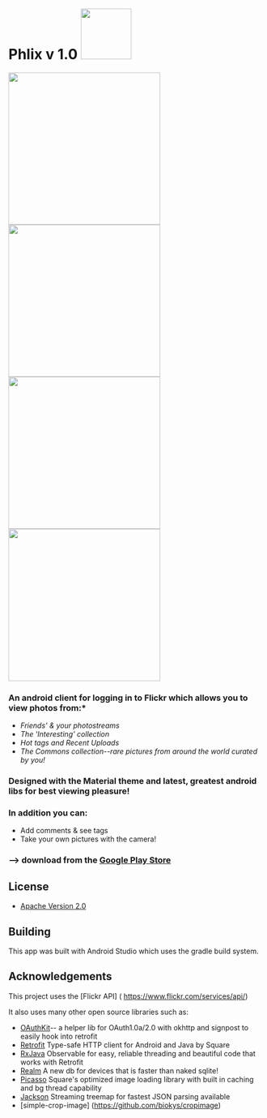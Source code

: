 # Phlix v 1.0   <img src="http://i.imgur.com/PG50tzr.jpg" height="100"/> 


<img src="http://i.imgur.com/iePBsAf.png" height="300"/>
<img src="http://i.imgur.com/nguN38p.png" height="300" />
<img src="http://i.imgur.com/ObJP1fz.png" height="300" />
<img src="http://i.imgur.com/VAxLK7w.png" height="300" />

### An android client for logging in to Flickr which allows you to view photos from:*

* *Friends' & your photostreams*
* *The 'Interesting' collection*
* *Hot tags and Recent Uploads*
* *The Commons collection--rare pictures from around the world curated by you!*

### Designed with the Material theme and latest, greatest android libs for best viewing pleasure!

### In addition you can:

* Add comments & see tags
* Take your own pictures with the camera! 

### --> download from the [Google Play Store](https://play.google.com/store/apps/details?userId=com.anubis.flickr)

## License

* [Apache Version 2.0](http://www.apache.org/licenses/LICENSE-2.0.html)

## Building

This app was built with Android Studio which uses the gradle build system.  

## Acknowledgements

This project uses the [Flickr API] ( https://www.flickr.com/services/api/)

It also uses many other open source libraries such as:

 * [OAuthKit]()-- a helper lib for OAuth1.0a/2.0 with okhttp and signpost to easily hook into retrofit
 * [Retrofit]() Type-safe HTTP client for Android and Java by Square
 * [RxJava]() Observable for easy, reliable threading and beautiful code that works with Retrofit
 * [Realm]() A new db for devices that is faster than naked sqlite!
 * [Picasso]() Square's optimized image loading library with built in caching and bg thread capability
 * [Jackson]()  Streaming treemap for fastest JSON parsing available
 * [simple-crop-image] (https://github.com/biokys/cropimage)
 



